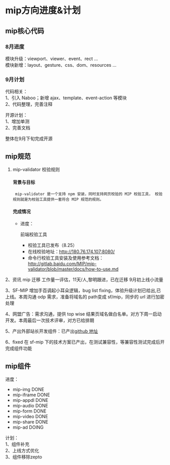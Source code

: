 # mip方向进度&计划

## mip核心代码

### 8月进度

模块升级：viewport、viewer、event、rect ...   
模块新增：layout、gesture、css、dom、resources ...    

### 9月计划

代码相关：  
1、引入 Naboo；新增 ajax、template、event-action 等模块   
2、代码整理，完善注释

开源计划：  
1、增加单测   
2、完善文档  

整体在9月下旬完成开源


## mip规范

1. mip-validator 校验规则

    #### 背景与目标

        mip-validator 是一个支持 npm 安装，同时支持网页校验的 MIP 校验工具， 校验规则就是为校验工具提供一套符合 MIP 规范的规则。

    #### 完成情况

    - 进度：

        前端校验工具

        - 校验工具已发布（8.25）
        - 在线校验地址：http://180.76.174.107:8080/
        - 命令行校验工具安装及使用参考文档：http://gitlab.baidu.com/MIP/mip-validator/blob/master/docs/how-to-use.md


2、资讯 mip 迁移  工作量一评估，11天/人,黎明跟进，已在迁移 9月初上线小流量

3、SF-MIP 增加手百调起小耳朵逻辑，bug list fixing，体验升级计划已给出,已上线。本周沟通 odp 需求，准备将域名的 path变成 sf/mip，同步的 url 进行加密处理

4、网盟广告：需求沟通，提供 top wise 结果页域名做白名单。对方下周一启动开发。本周最后一次技术评审，对方已给排期

5、产出外部站长开发组件：已产出[github 地址](https://github.com/mipengine/mip-plugins/tree/master/extensions)

6、fixed 在 sf-mip 下的技术方案已产出，在测试兼容性，等兼容性测试完成后开完成组件功能


## mip组件

进度：  

- mip-img DONE
- mip-iframe DONE
- mip-appdl DONE
- mip-audio DONE
- mip-form DONE
- mip-video DONE
- mip-share DONE
- mip-ad DOING

计划：  
1、组件补充  
2、上线方式优化   
3、组件移除zepto  
